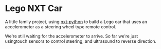 Lego NXT Car
============

A little family project, using [nxt-python](http://code.google.com/p/nxt-python/) to build a Lego car that uses an accelerometer as a steering wheel type remote control.

We're still waiting for the accelerometer to arrive. So far we're just usingtouch sensors to control steering, and ultrasound to reverse direction.
